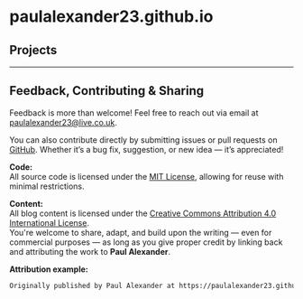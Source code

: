 # paulalexander23.github.io

## Projects

---

## Feedback, Contributing & Sharing

Feedback is more than welcome! Feel free to reach out via email at [paulalexander23@live.co.uk](mailto:paulalexander23@live.co.uk).

You can also contribute directly by submitting issues or pull requests on [GitHub](https://github.com/paulalexander23/). Whether it’s a bug fix, suggestion, or new idea — it’s appreciated!

**Code:**  
All source code is licensed under the [MIT License](LICENSE), allowing for reuse with minimal restrictions.

**Content:**  
All blog content is licensed under the [Creative Commons Attribution 4.0 International License](LICENSE_content).  
You're welcome to share, adapt, and build upon the writing — even for commercial purposes — as long as you give proper credit by linking back and attributing the work to **Paul Alexander**.

**Attribution example:**

``` txt
Originally published by Paul Alexander at https://paulalexander23.github.io
```
